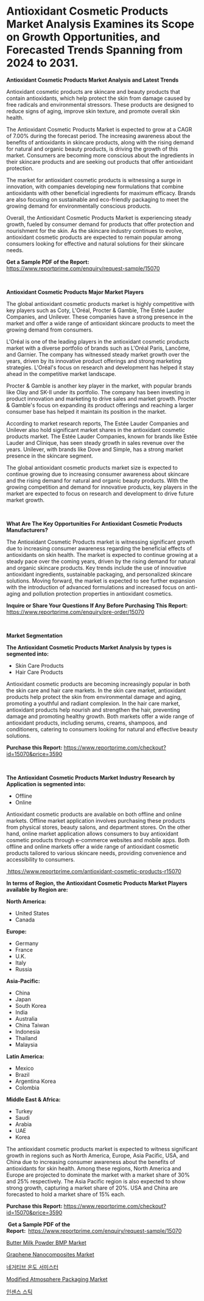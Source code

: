 <p><h1>Antioxidant Cosmetic Products Market Analysis Examines its Scope on Growth Opportunities, and Forecasted Trends Spanning from 2024 to 2031.</h1></p><p><strong>Antioxidant Cosmetic Products Market Analysis and Latest Trends</strong></p>
<p><p>Antioxidant cosmetic products are skincare and beauty products that contain antioxidants, which help protect the skin from damage caused by free radicals and environmental stressors. These products are designed to reduce signs of aging, improve skin texture, and promote overall skin health.</p><p>The Antioxidant Cosmetic Products Market is expected to grow at a CAGR of 7.00% during the forecast period. The increasing awareness about the benefits of antioxidants in skincare products, along with the rising demand for natural and organic beauty products, is driving the growth of this market. Consumers are becoming more conscious about the ingredients in their skincare products and are seeking out products that offer antioxidant protection.</p><p>The market for antioxidant cosmetic products is witnessing a surge in innovation, with companies developing new formulations that combine antioxidants with other beneficial ingredients for maximum efficacy. Brands are also focusing on sustainable and eco-friendly packaging to meet the growing demand for environmentally conscious products.</p><p>Overall, the Antioxidant Cosmetic Products Market is experiencing steady growth, fueled by consumer demand for products that offer protection and nourishment for the skin. As the skincare industry continues to evolve, antioxidant cosmetic products are expected to remain popular among consumers looking for effective and natural solutions for their skincare needs.</p></p>
<p><strong>Get a Sample PDF of the Report:&nbsp;</strong> <a href="https://www.reportprime.com/enquiry/request-sample/15070">https://www.reportprime.com/enquiry/request-sample/15070</a></p>
<p>&nbsp;</p>
<p><strong>Antioxidant Cosmetic Products Major Market Players</strong></p>
<p><p>The global antioxidant cosmetic products market is highly competitive with key players such as Coty, L'Oréal, Procter & Gamble, The Estée Lauder Companies, and Unilever. These companies have a strong presence in the market and offer a wide range of antioxidant skincare products to meet the growing demand from consumers.</p><p>L'Oréal is one of the leading players in the antioxidant cosmetic products market with a diverse portfolio of brands such as L'Oréal Paris, Lancôme, and Garnier. The company has witnessed steady market growth over the years, driven by its innovative product offerings and strong marketing strategies. L'Oréal's focus on research and development has helped it stay ahead in the competitive market landscape.</p><p>Procter & Gamble is another key player in the market, with popular brands like Olay and SK-II under its portfolio. The company has been investing in product innovation and marketing to drive sales and market growth. Procter & Gamble's focus on expanding its product offerings and reaching a larger consumer base has helped it maintain its position in the market.</p><p>According to market research reports, The Estée Lauder Companies and Unilever also hold significant market shares in the antioxidant cosmetic products market. The Estée Lauder Companies, known for brands like Estée Lauder and Clinique, has seen steady growth in sales revenue over the years. Unilever, with brands like Dove and Simple, has a strong market presence in the skincare segment.</p><p>The global antioxidant cosmetic products market size is expected to continue growing due to increasing consumer awareness about skincare and the rising demand for natural and organic beauty products. With the growing competition and demand for innovative products, key players in the market are expected to focus on research and development to drive future market growth.</p></p>
<p>&nbsp;</p>
<p><strong>What Are The Key Opportunities For Antioxidant Cosmetic Products Manufacturers?</strong></p>
<p><p>The Antioxidant Cosmetic Products market is witnessing significant growth due to increasing consumer awareness regarding the beneficial effects of antioxidants on skin health. The market is expected to continue growing at a steady pace over the coming years, driven by the rising demand for natural and organic skincare products. Key trends include the use of innovative antioxidant ingredients, sustainable packaging, and personalized skincare solutions. Moving forward, the market is expected to see further expansion with the introduction of advanced formulations and increased focus on anti-aging and pollution protection properties in antioxidant cosmetics.</p></p>
<p><strong>Inquire or Share Your Questions If Any Before Purchasing This Report:</strong> <a href="https://www.reportprime.com/enquiry/pre-order/15070">https://www.reportprime.com/enquiry/pre-order/15070</a></p>
<p>&nbsp;</p>
<p><strong>Market Segmentation</strong></p>
<p><strong>The Antioxidant Cosmetic Products Market Analysis by types is segmented into:</strong></p>
<p><ul><li>Skin Care Products</li><li>Hair Care Products</li></ul></p>
<p><p>Antioxidant cosmetic products are becoming increasingly popular in both the skin care and hair care markets. In the skin care market, antioxidant products help protect the skin from environmental damage and aging, promoting a youthful and radiant complexion. In the hair care market, antioxidant products help nourish and strengthen the hair, preventing damage and promoting healthy growth. Both markets offer a wide range of antioxidant products, including serums, creams, shampoos, and conditioners, catering to consumers looking for natural and effective beauty solutions.</p></p>
<p><strong>Purchase this Report:&nbsp;</strong><a href="https://www.reportprime.com/checkout?id=15070&price=3590">https://www.reportprime.com/checkout?id=15070&price=3590</a></p>
<p>&nbsp;</p>
<p><strong>The Antioxidant Cosmetic Products Market Industry Research by Application is segmented into:</strong></p>
<p><ul><li>Offline</li><li>Online</li></ul></p>
<p><p>Antioxidant cosmetic products are available on both offline and online markets. Offline market application involves purchasing these products from physical stores, beauty salons, and department stores. On the other hand, online market application allows consumers to buy antioxidant cosmetic products through e-commerce websites and mobile apps. Both offline and online markets offer a wide range of antioxidant cosmetic products tailored to various skincare needs, providing convenience and accessibility to consumers.</p></p>
<p><a href="https://www.reportprime.com/antioxidant-cosmetic-products-r15070">&nbsp;https://www.reportprime.com/antioxidant-cosmetic-products-r15070</a></p>
<p><strong>In terms of Region, the Antioxidant Cosmetic Products Market Players available by Region are:</strong></p>
<p>
    <p> <strong> North America: </strong>
        <ul>
            <li>United States</li>
            <li>Canada</li>
        </ul>
        </p> 
    <p> <strong> Europe: </strong>
        <ul>
            <li>Germany</li>
            <li>France</li>
            <li>U.K.</li>
            <li>Italy</li>
            <li>Russia</li>
        </ul>
        </p> 
    <p> <strong> Asia-Pacific: </strong>
        <ul>
            <li>China</li>
            <li>Japan</li>
            <li>South Korea</li>
            <li>India</li>
            <li>Australia</li>
            <li>China Taiwan</li>
            <li>Indonesia</li>
            <li>Thailand</li>
            <li>Malaysia</li>
        </ul>
        </p> 
    <p> <strong> Latin America: </strong>
        <ul>
            <li>Mexico</li>
            <li>Brazil</li>
            <li>Argentina Korea</li>
            <li>Colombia</li>
        </ul>
        </p> 
    <p> <strong> Middle East & Africa: </strong>
        <ul>
            <li>Turkey</li>
            <li>Saudi</li>
            <li>Arabia</li>
            <li>UAE</li>
            <li>Korea</li>
        </ul>
    </p>
    </p>
<p><p>The antioxidant cosmetic products market is expected to witness significant growth in regions such as North America, Europe, Asia Pacific, USA, and China due to increasing consumer awareness about the benefits of antioxidants for skin health. Among these regions, North America and Europe are projected to dominate the market with a market share of 30% and 25% respectively. The Asia Pacific region is also expected to show strong growth, capturing a market share of 20%. USA and China are forecasted to hold a market share of 15% each.</p></p>
<p><strong>Purchase this Report: </strong><a href="https://www.reportprime.com/checkout?id=15070&price=3590">https://www.reportprime.com/checkout?id=15070&price=3590</a></p>
<p>&nbsp;<strong>Get a Sample PDF of the Report:&nbsp;&nbsp;</strong><a href="https://www.reportprime.com/enquiry/request-sample/15070">https://www.reportprime.com/enquiry/request-sample/15070</a></p>
<p><strong></strong></p>
<p><p><a href="https://medium.com/@tracey.skinner9085/butter-milk-powder-bmp-market-outlook-industry-overview-and-forecast-2024-to-2031-50f75249ce2f">Butter Milk Powder BMP Market</a></p><p><a href="https://www.linkedin.com/pulse/graphene-nanocomposites-market-insights-players-forecast-wjrie?trackingId=peVUZotqWG8E1GI9jMBbpg%3D%3D">Graphene Nanocomposites Market</a></p><p><a href="https://medium.com/@crumbles67678/%EB%B6%80%EC%A0%95%EC%A0%81-%EC%98%A8%EB%8F%84-%EC%8D%A8%EB%AF%B8%EC%8A%A4%ED%84%B0-%EC%8B%9C%EC%9E%A5-%EA%B7%9C%EB%AA%A8%EB%8A%94-%EA%B8%80%EB%A1%9C%EB%B2%8C-%EC%82%B0%EC%97%85%EC%97%90%EC%84%9C-%EC%B5%9C%EC%A0%81%EC%9D%98-%EB%A7%88%EC%BC%80%ED%8C%85-%EC%B1%84%EB%84%90%EC%9D%84-%EB%B3%B4%EC%97%AC%EC%A4%8D%EB%8B%88%EB%8B%A4-f5460a2d5889">네거티브 온도 서미스터</a></p><p><a href="https://www.linkedin.com/pulse/decoding-modified-atmosphere-packaging-market-deep-dive-1q0qe?trackingId=jPds6VIQFMMuoU0VSCTTzg%3D%3D">Modified Atmosphere Packaging Market</a></p><p><a href="https://medium.com/@bud567768/%EC%9D%B8%EC%84%BC%EC%8A%A4-%EC%8A%A4%ED%8B%B1-%EC%8B%9C%EC%9E%A5-%EA%B7%9C%EB%AA%A8-%EB%B0%8F-%EC%8B%9C%EC%9E%A5-%EB%8F%99%ED%96%A5-%EC%99%84%EC%A0%84%ED%95%9C-%EC%82%B0%EC%97%85-%EA%B0%9C%EC%9A%94-2024%EB%85%84%EB%B6%80%ED%84%B0-2031%EB%85%84-9a8a6c713b8b">인센스 스틱</a></p></p>